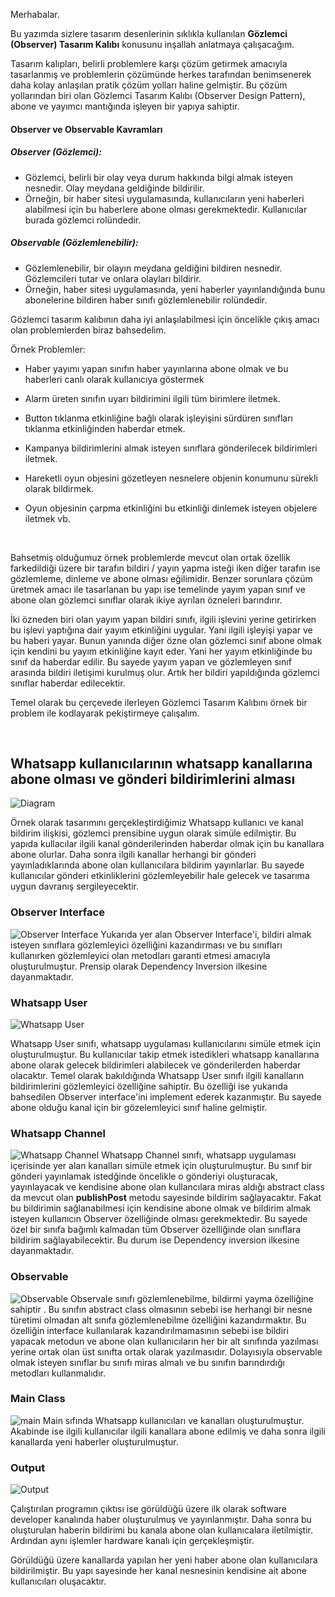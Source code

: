 Merhabalar.

Bu yazımda sizlere tasarım desenlerinin sıklıkla kullanılan **Gözlemci (Observer) Tasarım Kalıbı** konusunu inşallah anlatmaya çalışacağım.

Tasarım kalıpları, belirli problemlere karşı çözüm getirmek amacıyla tasarlanmış ve problemlerin çözümünde herkes tarafından benimsenerek daha kolay anlaşılan pratik çözüm yolları haline gelmiştir. Bu çözüm yollarından biri olan Gözlemci Tasarım Kalıbı (Observer Design Pattern), abone ve yayımcı mantığında işleyen bir yapıya sahiptir. 

#### Observer ve Observable Kavramları
##### Observer (Gözlemci):

* Gözlemci, belirli bir olay veya durum hakkında bilgi almak isteyen nesnedir. Olay meydana geldiğinde bildirilir.
* Örneğin, bir haber sitesi uygulamasında, kullanıcıların yeni haberleri alabilmesi için bu haberlere abone olması gerekmektedir. Kullanıcılar burada gözlemci rolündedir.

##### Observable (Gözlemlenebilir):

* Gözlemlenebilir, bir olayın meydana geldiğini bildiren nesnedir. Gözlemcileri tutar ve onlara olayları bildirir.
* Örneğin, haber sitesi uygulamasında, yeni haberler yayınlandığında bunu abonelerine bildiren haber sınıfı gözlemlenebilir rolündedir.

Gözlemci tasarım kalıbının daha iyi anlaşılabilmesi için öncelikle çıkış amacı olan problemlerden biraz bahsedelim.

Örnek Problemler:

* Haber yayımı yapan sınıfın haber yayınlarına abone olmak ve bu haberleri canlı olarak kullanıcıya göstermek

* Alarm üreten sınıfın uyarı bildirimini ilgili tüm birimlere iletmek.

* Button tıklanma etkinliğine bağlı olarak işleyişini sürdüren sınıfları tıklanma etkinliğinden haberdar etmek.

* Kampanya bildirimlerini almak isteyen sınıflara gönderilecek bildirimleri iletmek.

* Hareketli oyun objesini gözetleyen nesnelere objenin konumunu sürekli olarak bildirmek.

* Oyun objesinin çarpma etkinliğini bu etkinliği dinlemek isteyen objelere iletmek vb.

<br />

Bahsetmiş olduğumuz örnek problemlerde mevcut olan ortak özellik farkedildiği üzere bir tarafın bildiri / yayın yapma isteği 
iken diğer tarafın ise gözlemleme, dinleme ve abone olması eğilimidir. Benzer sorunlara çözüm üretmek amacı ile tasarlanan bu yapı ise 
temelinde yayım yapan sınıf ve abone olan gözlemci sınıflar olarak ikiye ayrılan özneleri barındırır.

İki özneden biri olan yayım yapan bildiri sınıfı, ilgili işlevini yerine getirirken bu işlevi yaptığına dair yayım etkinliğini uygular.
Yani ilgili işleyişi yapar ve bu haberi yayar. Bunun yanında diğer özne olan gözlemci sınıf abone olmak için kendini bu yayım etkinliğine kayıt eder. 
Yani her yayım etkinliğinde bu sınıf da haberdar edilir. Bu sayede yayım yapan ve gözlemleyen sınıf arasında bildiri iletişimi kurulmuş olur. 
Artık her bildiri yapıldığında gözlemci sınıflar haberdar edilecektir.

Temel olarak bu çerçevede ilerleyen Gözlemci Tasarım Kalıbını örnek bir problem ile kodlayarak pekiştirmeye çalışalım.

<br />

## Whatsapp kullanıcılarının whatsapp kanallarına abone olması ve gönderi bildirimlerini alması


![Diagram](https://github.com/omerfarukgzl/JavaDesignPattern-ObserverPatern/assets/58605364/cbe0affc-69f5-4a20-9814-5581e5bc4883)

Örnek olarak tasarımını gerçekleştirdiğimiz Whatsapp kullanıcı ve kanal bildirim ilişkisi, gözlemci prensibine uygun olarak simüle edilmiştir. Bu yapıda kullacılar ilgili kanal gönderilerinden haberdar olmak için bu kanallara abone olurlar. Daha sonra ilgili kanallar herhangi bir gönderi yayınladıklarında abone olan kullanıcılara bildirim yayınlarlar. Bu sayede kullanıcılar gönderi etkinliklerini gözlemleyebilir hale gelecek ve tasarıma uygun davranış sergileyecektir.
<br/>


### Observer Interface
![Observer Interface](https://github.com/omerfarukgzl/JavaDesignPattern-ObserverPatern/assets/58605364/d1670b2f-ad06-4504-804c-0dc474eabb22)
Yukarıda yer alan Observer Interface'i, bildiri almak isteyen sınıflara gözlemleyici  özelliğini kazandırması ve bu sınıfları kullanırken gözlemleyici olan metodları garanti etmesi amacıyla oluşturulmuştur. Prensip olarak Dependency Inversion ilkesine dayanmaktadır.
<br />


### Whatsapp User
![Whatsapp User](https://github.com/omerfarukgzl/JavaDesignPattern-ObserverPatern/assets/58605364/6342dbf2-0285-41c6-a7b2-1955eaa8d23e)

Whatsapp User sınıfı, whatsapp uygulaması kullanıcılarını simüle etmek için oluşturulmuştur. Bu kullanıcılar takip etmek istedikleri whatsapp kanallarına abone olarak gelecek bildirimleri alabilecek ve gönderilerden haberdar olacaktır. Temel olarak bakıldığında Whatsapp User sınıfı ilgili kanalların bildirimlerini gözlemleyici özelliğine sahiptir. Bu özelliği ise yukarıda bahsedilen Observer interface'ini implement ederek kazanmıştır. Bu sayede abone olduğu kanal için bir gözelemleyici sınıf haline gelmiştir. 
<br />


### Whatsapp Channel
![Whatsapp Channel](https://github.com/omerfarukgzl/JavaDesignPattern-ObserverPatern/assets/58605364/a58cad65-88e0-4150-9169-e3be0171988b)
Whatsapp Channel sınıfı, whatsapp uygulaması içerisinde yer alan kanalları simüle etmek için oluşturulmuştur. Bu sınıf bir gönderi yayınlamak istedğinde öncelikle o gönderiyi oluşturacak, yayınlayacak ve kendisine abone olan kullancılara miras aldığı abstract class da mevcut olan **publishPost** metodu sayesinde bildirim sağlayacaktır. Fakat bu bildirimin sağlanabilmesi için kendisine abone olmak ve bildirim almak isteyen kullanıcın Observer özelliğinde olması gerekmektedir. Bu sayede özel bir sınıfa bağımlı kalmadan tüm Observer özelliğinde olan sınıflara bildirim sağlayabilecektir. Bu durum ise Dependency inversion ilkesine dayanmaktadır.
<br />


### Observable
![Observable](https://github.com/omerfarukgzl/JavaDesignPattern-ObserverPatern/assets/58605364/5d3af5ab-660b-4cc5-9470-2ae5951673b8)
Observale sınıfı gözlemlenebilme, bildirmi yayma özelliğine sahiptir . Bu sınıfın abstract class olmasının sebebi ise herhangi bir nesne türetimi olmadan alt sınıfa gözlemlenebilme özelliğini kazandırmaktır. Bu özelliğin interface kullanılarak kazandırılmamasının sebebi ise bildiri yapacak metodun ve abone olan kullanıcıların her bir alt sınıfında yazılması yerine ortak olan üst sınıfta ortak olarak yazılmasıdır. Dolayısıyla observable olmak isteyen sınıflar bu sınıfı miras almalı ve bu sınıfın barındırdığı metodları kullanmalıdır.
<br />

### Main Class
![main](https://github.com/omerfarukgzl/JavaDesignPattern-ObserverPatern/assets/58605364/a13f9a5d-4f38-4e77-b7c0-cba91cd281d9)
Main sıfında Whatsapp kullanıcıları ve kanalları oluşturulmuştur. Akabinde ise ilgili kullanıcılar ilgili kanallara abone edilmiş ve daha sonra ilgili kanallarda yeni haberler oluşturulmuştur.
<br />

 ### Output
 ![Output](https://github.com/omerfarukgzl/JavaDesignPattern-ObserverPatern/assets/58605364/2e2b8de6-7a8f-452f-ba78-c62320a74551)
 
Çalıştırılan programın çıktısı ise görüldüğü üzere ilk olarak software developer kanalında haber oluşturulmuş ve yayınlanmıştır. Daha sonra bu oluşturulan haberin bildirimi bu kanala abone olan kullanıcalara iletilmiştir. Ardından aynı işlemler hardware kanalı için gerçekleşmiştir.  

Görüldüğü üzere kanallarda yapılan her yeni haber abone olan kullanıcılara bildirilmiştir. Bu yapı sayesinde her kanal nesnesinin kendisine ait abone kullanıcıları oluşacaktır.


 

